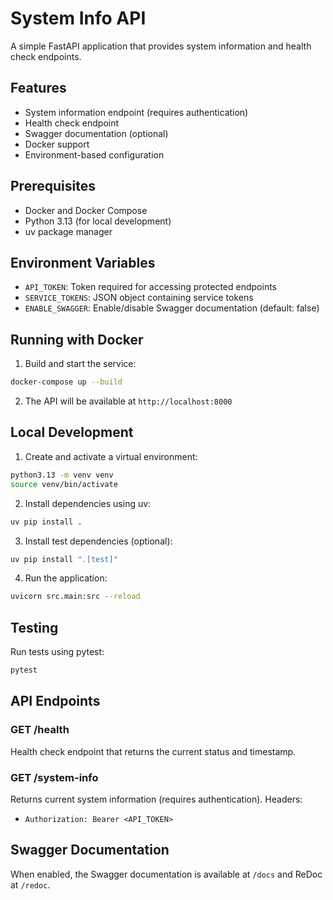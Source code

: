 # System Info API

A simple FastAPI application that provides system information and health check endpoints.

## Features

- System information endpoint (requires authentication)
- Health check endpoint
- Swagger documentation (optional)
- Docker support
- Environment-based configuration

## Prerequisites

- Docker and Docker Compose
- Python 3.13 (for local development)
- uv package manager

## Environment Variables

- `API_TOKEN`: Token required for accessing protected endpoints
- `SERVICE_TOKENS`: JSON object containing service tokens
- `ENABLE_SWAGGER`: Enable/disable Swagger documentation (default: false)

## Running with Docker

1. Build and start the service:
```bash
docker-compose up --build
```

2. The API will be available at `http://localhost:8000`

## Local Development

1. Create and activate a virtual environment:
```bash
python3.13 -m venv venv
source venv/bin/activate
```

2. Install dependencies using uv:
```bash
uv pip install .
```

3. Install test dependencies (optional):
```bash
uv pip install ".[test]"
```

4. Run the application:
```bash
uvicorn src.main:src --reload
```

## Testing

Run tests using pytest:
```bash
pytest
```

## API Endpoints

### GET /health
Health check endpoint that returns the current status and timestamp.

### GET /system-info
Returns current system information (requires authentication).
Headers:
- `Authorization: Bearer <API_TOKEN>`

## Swagger Documentation

When enabled, the Swagger documentation is available at `/docs` and ReDoc at `/redoc`.
